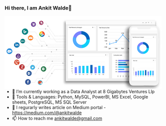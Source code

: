 ### Hi there, I am Ankit Walde👋

<img align="right" alt ="coding" width="550" src="https://github.com/AnkitWalde/AnkitWalde/blob/main/3e99b9_f53a1cab95ae4dfd938a1bf6a1a62f49~mv2.gif">

- 🔭 I’m currently working as a Data Analyst at 8 Gigabytes Ventures Llp
- 🌱 Tools & Languages: Python, MySQL, PowerBI, MS Excel, Google sheets, PostgreSQL, MS SQL Server
- 💬 I regurarly writes article on Medium portal -  https://medium.com/@ankitwalde
- 📫 How to reach me ankitwalde@gmail.com 




<!--
**AnkitWalde/AnkitWalde** is a ✨ _special_ ✨ repository because its `README.md` (this file) appears on your GitHub profile.

Here are some ideas to get you started:

- 🔭 I’m currently working on AlmaBetter
- 🌱 I’m currently learning SQL, Python, Power BI
- 👯 I’m looking to collaborate on 
- 🤔 I’m looking for help with ..
- 💬 Ask me about ...
- 📫 How to reach me: ...
- 😄 Pronouns: ...
- ⚡ Fun fact: ...
-->
